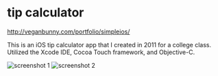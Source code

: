 tip calculator
==============

http://veganbunny.com/portfolio/simpleios/

This is an iOS tip calculator app that I created in 2011 for a college class. Utilized the Xcode IDE, Cocoa Touch framework, and Objective-C.

![screenshot 1](https://github.com/iamveronica/calculator/blob/master/screenshots/1.png)
![screenshot 2](https://github.com/iamveronica/calculator/blob/master/screenshots/2.png)
